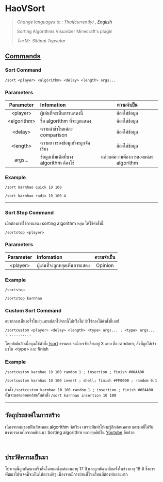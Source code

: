 # HaoVSort

> *Change languages to : Thai(currently) , [English](README.en.md)*
>
> Sorting Algorithms Visualizer Minecraft's plugin
>
> _โดย Mr. Sittipat Tepsutar_

## [Commands](src/main/java/com/hao/haovsort/commands/Sort.java)
### Sort Command
```
/sort <player> <algorithm> <delay> <length> args...
```
### Parameters
|Parameter|Infomation|ความจำเป็น|
|:-:|:-|:-:|
|\<player\>|ผู้เล่นที่จะเห็นการแสดงนี้|ต้องใส่ข้อมูล|
|\<algorithm\>|ชื่อ algorithm ที่จะถูกแสดง|ต้องใส่ข้อมูล|
|\<delay\>|ความล่าช้าในแต่ละ comparison|ต้องใส่ข้อมูล|
|\<length\>|ความยาวของข้อมูลที่จะถูกจัดเรียง|ต้องใส่ข้อมูล|
|args...|ข้อมูลเพิ่มเติมที่บาง algorithm ต้องใช้|แล้วแต่ความต้องการของแต่ละ algorithm

### Example
```
/sort karnhao quick 10 100
```
```
/sort karnhao radix 10 100 4
```

<hr>

### Sort Stop Command
เมื่อต้องการใช้การแสดง sorting algorithm หยุด ให้ใช้คำสั่งนี้
```
/sortstop <player>
```
### Parameters
|Parameter|Infomation|ความจำเป็น|
|:-:|:-|:-:|
|\<player\>|ผู้เล่นที่จะถูกหยุดเห็นการแสดง|Opinion|

### Example
```
/sortstop
```
```
/sortstop karnhao
```

### Custom Sort Command
อยากลองเห็นอะไรใหม่ๆและแปลกไปจากนี้ใช่หรือไม่ ถ้าใช่ลองใช้คำสั่งนี้เลย!

```
/sortcustom <player> <delay> <length> <type> args... ; <type> args... ; ..........
```
โดยปกติแล้วเมื่อคุณใช้คำสั่ง [/sort](#sort-command) ธรรมดา จะมีการจัดเรียงอยู่ 3 แบบ คือ random, สิ่งที่ถูกใส่เข้ามาใน \<type\> และ finish

### Example
```
/sortcustom karnhao 10 100 random 1 ; insertion ; finish #00AA00
```
```
/sortcustom karnhao 10 100 invert ; shell; finish #FF0000 ; random 0.1
```

คำสั่ง `/sortcustom karnhao 10 100 random 1 ; insertion ; finish #00AA00` นั้นจะแสดงออกคล้ายกับคำสั่ง `/sort karnhao insertion 10 100`

<hr>


## วัตถุประสงค์ในการสร้าง
เนื่องจากผมชอบฟังเสียงตอน algorithm จัดเรียง เพราะมันทำให้ผมรู้สึกผ่อนคลาย และผมก็ได้รับแรงบรรดาลใจจากคลิปแนว Sorting algorithm หลายๆคลิปใน [Youtube](https://www.youtube.com/) อีกด้วย

<br>

## ประวัติความเป็นมา
โปรเจคนี้ถูกพัฒนาเสร็จสิ้นโดยผมตั้งแต่ตอนอายุ 17 ปี และถูกพัฒนาอีกครั้งในช่วงอายุ 18 ปี ซึ่งการพัฒนาโปรเจคนี้จะเป็นไปอย่างช้าๆ เนื่องจากมีการบ้านที่โรงเรียนที่ต้องทำเยอะมาก
